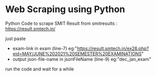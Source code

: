 # Web Scraping using Python

Python Code to scrape SMIT Result from 
smitresults : https://result.smtech.in/

just paste

- exam-link in exam (line-7) eg:"https://result.smtech.in/ex26.php?eid=MAY/JUNE%202021%20SEMESTER%20EXAMINATIONS"
- output json-file-name in jsonFileName (line-9)   eg:"dec_jan_exam" 

run the code and wait for a while

